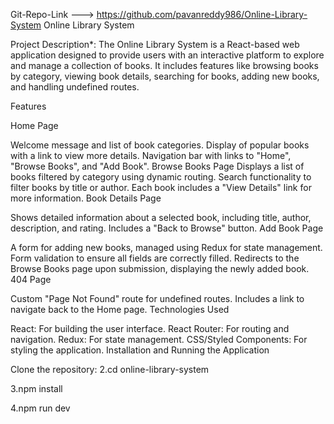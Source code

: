 Git-Repo-Link ---> https://github.com/pavanreddy986/Online-Library-System Online Library System

Project Description*: The Online Library System is a React-based web application designed to provide users with an interactive platform to explore and manage a collection of books. It includes features like browsing books by category, viewing book details, searching for books, adding new books, and handling undefined routes.

Features

Home Page

Welcome message and list of book categories.
Display of popular books with a link to view more details.
Navigation bar with links to "Home", "Browse Books", and "Add Book". Browse Books Page
Displays a list of books filtered by category using dynamic routing.
Search functionality to filter books by title or author.
Each book includes a "View Details" link for more information.
Book Details Page

Shows detailed information about a selected book, including title, author, description, and rating.
Includes a "Back to Browse" button.
Add Book Page

A form for adding new books, managed using Redux for state management.
Form validation to ensure all fields are correctly filled.
Redirects to the Browse Books page upon submission, displaying the newly added book.
404 Page

Custom "Page Not Found" route for undefined routes.
Includes a link to navigate back to the Home page.
Technologies Used

React: For building the user interface.
React Router: For routing and navigation.
Redux: For state management.
CSS/Styled Components: For styling the application.
Installation and Running the Application

Clone the repository:
2.cd online-library-system

3.npm install

4.npm run dev
